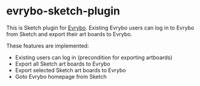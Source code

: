 # evrybo-sketch-plugin
This is Sketch plugin for [Evrybo](http://evrybo.com). Existing Evrybo users can log in to Evrybo from Sketch and export their art boards to Evrybo.

These features are implemented: 
* Existing users can log in (precondition for exporting artboards)
* Export all Sketch art boards to Evrybo
* Export selected Sketch art boards to Evrybo
* Goto Evrybo homepage from Sketch
